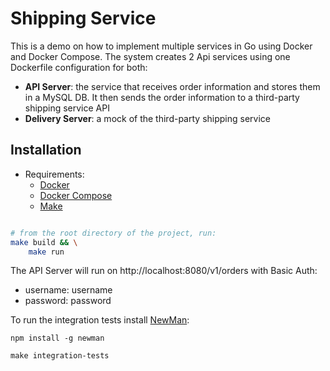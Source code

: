 # Shipping Service

This is a demo on how to implement multiple services in Go using Docker and Docker Compose. The system creates 2 Api services using one Dockerfile configuration for both:

- **API Server**: the service that receives order information and stores them in a MySQL DB. It then sends the order information to a third-party shipping service API
- **Delivery Server**: a mock of the third-party shipping service

## Installation

- Requirements:
    - [Docker](https://www.docker.com/)
    - [Docker Compose](https://docs.docker.com/compose/)
    - [Make](https://www.tutorialspoint.com/unix_commands/make.htm)

```bash

# from the root directory of the project, run:
make build && \
    make run

```

The API Server will run on http://localhost:8080/v1/orders with Basic Auth:
- username: username
- password: password

To run the integration tests install [NewMan](https://www.npmjs.com/package/newman):

```
npm install -g newman

make integration-tests

```